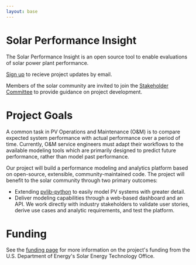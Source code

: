 ```yaml
---
layout: base
---
```


# Solar Performance Insight

The Solar Performance Insight is an open source tool to enable evaluations of solar power plant performance.

[Sign up](https://solarperformanceinsight.github.io/emaillist/) to recieve project updates by email.

Members of the solar community are invited to join the [Stakeholder Committee](/stakeholdercommittee) to provide guidance on project development. 

# Project Goals

A common task in PV Operations and Maintenance (O&M) is to compare expected system performance with actual performance
over a period of time. Currently, O&M service engineers must adapt their workflows to the available modeling tools which
are primarily designed to predict future performance, rather than model past performance.

Our project will build a performance modeling and analytics platform based on open-source, extensible, community-maintained code. The project will benefit to the solar community through two primary outcomes:
-	Extending [pvlib-python](https://github.com/pvlib/pvlib-python) to easily model PV systems with greater detail.
-	Deliver modeling capabilities through a web-based dashboard and an API.
We work directly with industry stakeholders to validate user stories, derive use cases and analytic requirements, and test the platform.

# Funding
See the [funding page](/funding) for more information on the project's funding from the U.S. Department of Energy's Solar Energy Technology Office.

